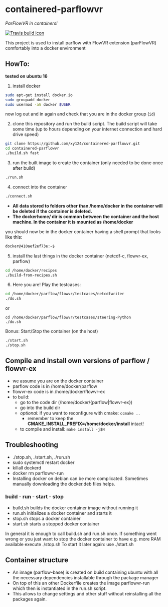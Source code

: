 # containered-parflowvr
*ParFlowVR in containers!*

[![Travis build icon](https://travis-ci.com/xy124/containered-parflowvr.svg?branch=master)](https://travis-ci.com/xy124/containered-parflowvr)

This project is used to install parflow with FlowVR extension (parFlowVR) comfortably
into a docker environment

## HowTo:
**tested on ubuntu 16**

1. install docker
```bash
sudo apt-get install docker.io
sudo groupadd docker
sudo usermod -aG docker $USER
```
now log out and in again and check that you are in the docker group (`id`)

2. clone this repository and run the build script. The build script will take some time
(up to hours depending on your internet connection and hard drive speed)
```bash
git clone https://github.com/xy124/containered-parflowvr.git
cd containered-parflowvr
./build.sh fast
```

3. run the built image to create the container (only needed to be done once after build)
```bash
./run.sh
```

4. connect into the container
```bash
./connect.sh
```
  - **All data stored to folders other than /home/docker in the container will be deleted if the container is deleted.**
  - **The dockerhome/ dir is common between the container and the host machine. In the container it is mounted as /home/docker**


you should now be in the docker container having a shell prompt that looks like this:
```bash
docker@410aef2ef73e:~$
```

5. install the last things in the docker container (netcdf-c, flowvr-ex, parflow)
```bash
cd /home/docker/recipes
./build-from-recipes.sh
```

6. Here you are! Play the testcases:
```bash
cd /home/docker/parflow/flowvr/testcases/netcdfwriter
./do.sh
```
or
```
cd /home/docker/parflow/flowvr/testcases/steering-Python
./do.sh
```

Bonus: Start/Stop the container (on the host)
```bash
./start.sh
./stop.sh
```

## Compile and install own versions of parflow / flowvr-ex
- we assume you are on the docker container
- parflow code is in /home/docker/parflow
- flowvr-ex code is in /home/docker/flowvr-ex
- to build:
  - go to the code dir (/home/docker/{parflow|flowvr-ex})
  - go into the build dir
  - _optional:_ if you want to reconfigure with cmake: `ccmake ..`
    - remember to keep the **CMAKE_INSTALL_PREFIX=/home/docker/install** intact!
  - to compile and install: `make install -j$N`

## Troubleshooting
- ./stop.sh, ./start.sh, ./run.sh
- sudo systemctl restart docker
- killall dockerd
- docker rm parflowvr-run
- Installing docker on debian can be more complicated. Sometimes manually downloading the docker.deb files helps.

### build - run - start - stop
- build.sh builds the docker container image without running it
- run.sh initializes a docker container and starts it
- stop.sh stops a docker container
- start.sh starts a stopped docker container

In general it is enough to call build.sh and run.sh once. If something went wrong or you just want to stop
the docker container to have e.g. more RAM available execute ./stop.sh
To start it later again: use ./start.sh


## Container structure
- An image (parflow-base) is created on build containing ubuntu with all the necessary dependencies
installable through the package manager
- On top of this an other Dockerfile creates the image parflowvr-run which then is instantiated in the run.sh script.
- This allows to change settings and other stuff without reinstalling all the packages again.
